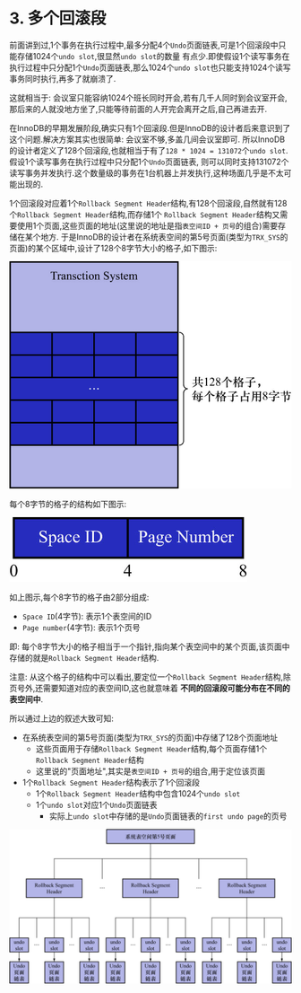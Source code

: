 # 3. 多个回滚段

前面讲到过,1个事务在执行过程中,最多分配4个`Undo`页面链表,可是1个回滚段中只能存储1024个`undo slot`,很显然`undo slot`的数量
有点少.即使假设1个读写事务在执行过程中只分配1个`Undo`页面链表,那么1024个`undo slot`也只能支持1024个读写事务同时执行,再多了就崩溃了.

这就相当于: 会议室只能容纳1024个班长同时开会,若有几千人同时到会议室开会,那后来的人就没地方坐了,只能等待前面的人开完会离开之后,自己再进去开.

在InnoDB的早期发展阶段,确实只有1个回滚段.但是InnoDB的设计者后来意识到了这个问题.解决方案其实也很简单: 会议室不够,多盖几间会议室即可.
所以InnoDB的设计者定义了128个回滚段,也就相当于有了`128 * 1024 = 131072`个`undo slot`.假设1个读写事务在执行过程中只分配1个`Undo`页面链表,
则可以同时支持131072个读写事务并发执行.这个数量级的事务在1台机器上并发执行,这种场面几乎是不太可能出现的.

1个回滚段对应着1个`Rollback Segment Header`结构,有128个回滚段,自然就有128个`Rollback Segment Header`结构,而存储1个
`Rollback Segment Header`结构又需要使用1个页面,这些页面的地址(这里说的地址是指`表空间ID + 页号`的组合)需要存储在某个地方.
于是InnoDB的设计者在系统表空间的第5号页面(类型为`TRX_SYS`的页面)的某个区域中,设计了128个8字节大小的格子,如下图示:

![系统表空间的第5号页面的部分结构](./img/系统表空间的第5号页面的部分结构.jpg)

每个8字节的格子的结构如下图示:

![8字节的格子的结构示意图](./img/8字节的格子的结构示意图.jpg)

如上图示,每个8字节的格子由2部分组成:

- `Space ID`(4字节): 表示1个表空间的ID
- `Page number`(4字节): 表示1个页号

即: 每个8字节大小的格子相当于一个指针,指向某个表空间中的某个页面,该页面中存储的就是`Rollback Segment Header`结构.

注意: 从这个格子的结构中可以看出,要定位一个`Rollback Segment Header`结构,除页号外,还需要知道对应的表空间ID,这也就意味着
**不同的回滚段可能分布在不同的表空间中**.

所以通过上边的叙述大致可知:

- 在系统表空间的第5号页面(类型为`TRX_SYS`的页面)中存储了128个页面地址
  - 这些页面用于存储`Rollback Segment Header`结构,每个页面存储1个`Rollback Segment Header`结构
  - 这里说的"页面地址",其实是`表空间ID + 页号`的组合,用于定位该页面
- 1个`Rollback Segment Header`结构表示了1个回滚段
  - 1个`Rollback Segment Header`结构中包含1024个`undo slot`
  - 1个`undo slot`对应1个`Undo`页面链表
    - 实际上`undo slot`中存储的是`Undo`页面链表的`first undo page`的页号

![TRX_SYS页面和Rollback_Segment_Header结构和undo_slot和Undo页面链表的关系](./img/TRX_SYS页面和Rollback_Segment_Header结构和undo_slot和Undo页面链表的关系.jpg)
